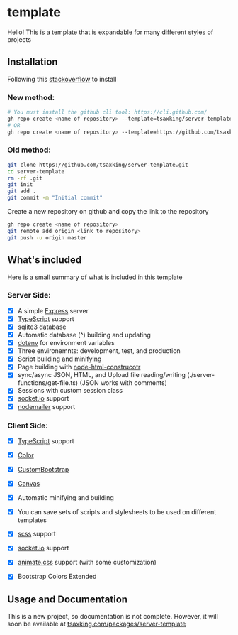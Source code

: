 # template

Hello! This is a template that is expandable for many different styles of projects


## Installation

Following this [stackoverflow](https://stackoverflow.com/questions/62630485/is-it-possible-to-create-a-new-git-repository-from-a-template-only-using-the-com) to install


### New method:

```bash
# You must install the github cli tool: https://cli.github.com/
gh repo create <name of repository> --template=tsaxking/server-template
# OR
gh repo create <name of repository> --template=https://github.com/tsaxking/server-template.git
```

### Old method:

```bash
git clone https://github.com/tsaxking/server-template.git
cd server-template
rm -rf .git
git init
git add .
git commit -m "Initial commit"
```
Create a new repository on github and copy the link to the repository
```bash
gh repo create <name of repository>
git remote add origin <link to repository>
git push -u origin master
```

## What's included

Here is a small summary of what is included in this template

### Server Side:

- [x] A simple [Express](https://expressjs.com/) server
- [x] [TypeScript](https://www.typescriptlang.org/) support
- [x] [sqlite3](https://www.npmjs.com/package/sqlite3) database
- [x] Automatic database (^) building and updating
- [x] [dotenv](https://www.npmjs.com/package/dotenv) for environment variables
- [x] Three environemnts: development, test, and production
- [x] Script building and minifying
- [x] Page building with [node-html-construcotr](https://www.npmjs.com/package/node-html-constructor)
- [x] sync/async JSON, HTML, and Upload file reading/writing (./server-functions/get-file.ts) (JSON works with comments)
- [x] Sessions with custom session class
- [x] [socket.io](https://socket.io/) support
- [x] [nodemailer](https://nodemailer.com/about/) support

### Client Side:
- [x] [TypeScript](https://www.typescriptlang.org/) support
- [x] [Color](https://github.com/tsaxking/colors.git)
- [x] [CustomBootstrap](https://github.com/tsaxking/custom-bootstrap.git)
- [x] [Canvas](https://github.com/tsaxking/canvas.git)
- [x] Automatic minifying and building
- [x] You can save sets of scripts and stylesheets to be used on different templates
- [x] [scss](https://sass-lang.com/) support
- [x] [socket.io](https://socket.io/) support
- [x] [animate.css](https://animate.style/) support (with some customization)
- [x] Bootstrap Colors Extended



## Usage and Documentation

This is a new project, so documentation is not complete. However, it will soon be available at [tsaxking.com/packages/server-template](https://tsaxking.com/packages/server-template)